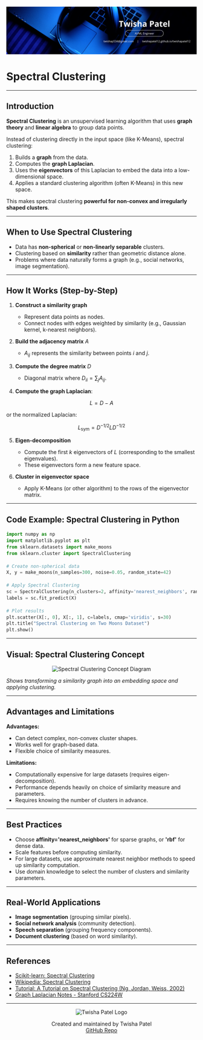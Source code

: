 ![Banner](https://github.com/twishapatel12/AI-ML-Journal/blob/main/assets/aiml-banner.png)

# Spectral Clustering

---

## Introduction

**Spectral Clustering** is an unsupervised learning algorithm that uses **graph theory** and **linear algebra** to group data points.  

Instead of clustering directly in the input space (like K-Means), spectral clustering:
1. Builds a **graph** from the data.
2. Computes the **graph Laplacian**.
3. Uses the **eigenvectors** of this Laplacian to embed the data into a low-dimensional space.
4. Applies a standard clustering algorithm (often K-Means) in this new space.

This makes spectral clustering **powerful for non-convex and irregularly shaped clusters**.

---

## When to Use Spectral Clustering

- Data has **non-spherical** or **non-linearly separable** clusters.
- Clustering based on **similarity** rather than geometric distance alone.
- Problems where data naturally forms a graph (e.g., social networks, image segmentation).

---

## How It Works (Step-by-Step)

1. **Construct a similarity graph**
   - Represent data points as nodes.
   - Connect nodes with edges weighted by similarity (e.g., Gaussian kernel, k-nearest neighbors).

2. **Build the adjacency matrix** $A$
   - $A_{ij}$ represents the similarity between points $i$ and $j$.

3. **Compute the degree matrix** $D$
   - Diagonal matrix where $D_{ii} = \sum_j A_{ij}$.

4. **Compute the graph Laplacian**:

$$
L = D - A
$$

   or the normalized Laplacian:

$$
L_{\text{sym}} = D^{-1/2} L D^{-1/2}
$$

5. **Eigen-decomposition**
   - Compute the first $k$ eigenvectors of $L$ (corresponding to the smallest eigenvalues).
   - These eigenvectors form a new feature space.

6. **Cluster in eigenvector space**
   - Apply K-Means (or other algorithm) to the rows of the eigenvector matrix.

---

## Code Example: Spectral Clustering in Python

```python
import numpy as np
import matplotlib.pyplot as plt
from sklearn.datasets import make_moons
from sklearn.cluster import SpectralClustering

# Create non-spherical data
X, y = make_moons(n_samples=300, noise=0.05, random_state=42)

# Apply Spectral Clustering
sc = SpectralClustering(n_clusters=2, affinity='nearest_neighbors', random_state=42)
labels = sc.fit_predict(X)

# Plot results
plt.scatter(X[:, 0], X[:, 1], c=labels, cmap='viridis', s=30)
plt.title("Spectral Clustering on Two Moons Dataset")
plt.show()
````

---

## Visual: Spectral Clustering Concept

<p align="center">
  <img src="https://github.com/twishapatel12/AI-ML-Journal/blob/main/assets/spectral-clustering-concept.png" alt="Spectral Clustering Concept Diagram" width="500"/>
</p>

*Shows transforming a similarity graph into an embedding space and applying clustering.*

---

## Advantages and Limitations

**Advantages:**

* Can detect complex, non-convex cluster shapes.
* Works well for graph-based data.
* Flexible choice of similarity measures.

**Limitations:**

* Computationally expensive for large datasets (requires eigen-decomposition).
* Performance depends heavily on choice of similarity measure and parameters.
* Requires knowing the number of clusters in advance.

---

## Best Practices

* Choose **affinity='nearest\_neighbors'** for sparse graphs, or **'rbf'** for dense data.
* Scale features before computing similarity.
* For large datasets, use approximate nearest neighbor methods to speed up similarity computation.
* Use domain knowledge to select the number of clusters and similarity parameters.

---

## Real-World Applications

* **Image segmentation** (grouping similar pixels).
* **Social network analysis** (community detection).
* **Speech separation** (grouping frequency components).
* **Document clustering** (based on word similarity).

---

## References

* [Scikit-learn: Spectral Clustering](https://scikit-learn.org/stable/modules/generated/sklearn.cluster.SpectralClustering.html)
* [Wikipedia: Spectral Clustering](https://en.wikipedia.org/wiki/Spectral_clustering)
* [Tutorial: A Tutorial on Spectral Clustering (Ng, Jordan, Weiss, 2002)](https://ai.stanford.edu/~ang/papers/nips01-spectral.pdf)
* [Graph Laplacian Notes - Stanford CS224W](http://web.stanford.edu/class/cs224w/)

---

<p align="center">
  <img src="https://github.com/twishapatel12/AI-ML-Journal/blob/main/assets/twisha-patel-logo.png" alt="Twisha Patel Logo" width="80"/>
</p>
<p align="center">
  Created and maintained by Twisha Patel  
  <br>
  <a href="https://github.com/twishapatel12/AI-ML-Journal">GitHub Repo</a>
</p>